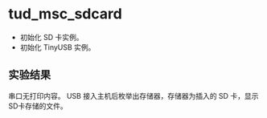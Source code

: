 # tud_msc_sdcard

+ 初始化 SD 卡实例。
+ 初始化 TinyUSB 实例。

## 实验结果

串口无打印内容。
USB 接入主机后枚举出存储器，存储器为插入的 SD 卡，显示SD卡存储的文件。